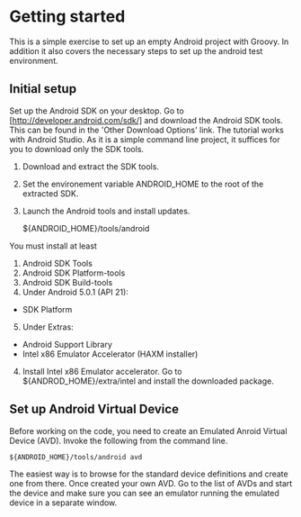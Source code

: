 # Getting started
This is a simple exercise to set up an empty Android project with Groovy. In addition it also covers the necessary steps to set up the android test environment. 

## Initial setup
Set up the Android SDK on your desktop. Go to [http://developer.android.com/sdk/] and download the Android SDK tools. This can be found in the 'Other Download Options' link. The tutorial works with Android Studio. As it is a simple command line project, it suffices for you to download only the SDK tools.

 1. Download and extract the SDK tools.
 2. Set the environement variable ANDROID_HOME to the root of the extracted SDK.
 3. Launch the Android tools and install updates.


    ${ANDROID_HOME}/tools/android

 You must install at least

1. Android SDK Tools
2. Android SDK Platform-tools
3. Android SDK Build-tools
4. Under Android 5.0.1 (API 21):
 - SDK Platform
5. Under Extras:
 - Android Support Library
 - Intel x86 Emulator Accelerator (HAXM installer)
4. Install Intel x86 Emulator accelerator. Go to ${ANDROD_HOME}/extra/intel and install the downloaded package.

## Set up Android Virtual Device

Before working on the code, you need to create an Emulated Anroid Virtual Device (AVD). Invoke the following from the command line.

    ${ANDROID_HOME}/tools/android avd

 The easiest way is to browse for the standard device definitions and create one from there. Once created your own AVD. Go to the list of AVDs and start the device and make sure you can see an emulator running the emulated device in a separate window.
